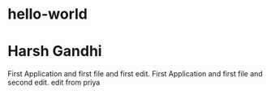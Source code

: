 # hello-world
# Harsh Gandhi
First Application and first file and first edit.
First Application and first file and second edit.
edit from priya
